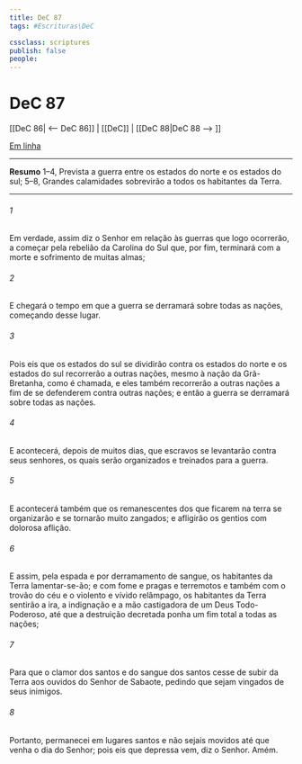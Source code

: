 ```yaml
---
title: DeC 87
tags: #Escrituras\DeC

cssclass: scriptures
publish: false
people:
---
```


# DeC 87
[[DeC 86| <-- DeC 86]] | [[DeC]] | [[DeC 88|DeC 88 --> ]]

[Em linha](https://churchofjesuschrist.org/study/scriptures/dc-testament/dc/87?lang=por)

---
__Resumo__
1–4, Prevista a guerra entre os estados do norte e os estados do sul; 5–8, Grandes calamidades sobrevirão a todos os habitantes da Terra.

---
###### 1 
Em verdade, assim diz o Senhor em relação às guerras que logo ocorrerão, a começar pela rebelião da Carolina do Sul que, por fim, terminará com a morte e sofrimento de muitas almas;

###### 2 
E chegará o tempo em que a guerra se derramará sobre todas as nações, começando desse lugar.

###### 3 
Pois eis que os estados do sul se dividirão contra os estados do norte e os estados do sul recorrerão a outras nações, mesmo à nação da Grã-Bretanha, como é chamada, e eles também recorrerão a outras nações a fim de se defenderem contra outras nações; e então a guerra se derramará sobre todas as nações.

###### 4 
E acontecerá, depois de muitos dias, que escravos se levantarão contra seus senhores, os quais serão organizados e treinados para a guerra.

###### 5 
E acontecerá também que os remanescentes dos que ficarem na terra se organizarão e se tornarão muito zangados; e afligirão os gentios com dolorosa aflição.

###### 6 
E assim, pela espada e por derramamento de sangue, os habitantes da Terra lamentar-se-ão; e com fome e pragas e terremotos e também com o trovão do céu e o violento e vívido relâmpago, os habitantes da Terra sentirão a ira, a indignação e a mão castigadora de um Deus Todo-Poderoso, até que a destruição decretada ponha um fim total a todas as nações;

###### 7 
Para que o clamor dos santos e do sangue dos santos cesse de subir da Terra aos ouvidos do Senhor de Sabaote, pedindo que sejam vingados de seus inimigos.

###### 8 
Portanto, permanecei em lugares santos e não sejais movidos até que venha o dia do Senhor; pois eis que depressa vem, diz o Senhor. Amém.


